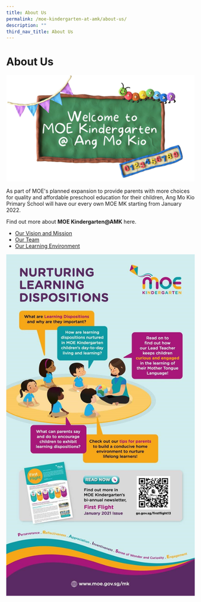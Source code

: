 ```yaml
---
title: About Us
permalink: /moe-kindergarten-at-amk/about-us/
description: ""
third_nav_title: About Us
---
```

# About Us

![](/images/MOE%20Kindergarten/Welcome%20to%20MK%202.jpg)

As part of MOE's planned expansion to provide parents with more choices for quality and affordable preschool education for their children, Ang Mo Kio Primary School will have our every own MOE MK starting from January 2022.   
  
Find out more about **MOE Kindergarten@AMK** here.  

*   [Our Vision and Mission](https://moe-angmokiopri-staging.netlify.app/moe-kindergarten-at-amk/about-us/our-vision-and-mission)
*   [Our Team](https://moe-angmokiopri-staging.netlify.app/moe-kindergarten-at-amk/about-us/our-team)
*   [Our Learning Environment](https://moe-angmokiopri-staging.netlify.app/moe-kindergarten-at-amk/about-us/our-learning-environment)

![](/images/MOE%20Kindergarten/MOEK%20EDM.jpg)